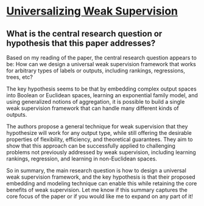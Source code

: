 # [Universalizing Weak Supervision](https://arxiv.org/abs/2112.03865v2)

## What is the central research question or hypothesis that this paper addresses?

 Based on my reading of the paper, the central research question appears to be: How can we design a universal weak supervision framework that works for arbitrary types of labels or outputs, including rankings, regressions, trees, etc?

The key hypothesis seems to be that by embedding complex output spaces into Boolean or Euclidean spaces, learning an exponential family model, and using generalized notions of aggregation, it is possible to build a single weak supervision framework that can handle many different kinds of outputs. 

The authors propose a general technique for weak supervision that they hypothesize will work for any output type, while still offering the desirable properties of flexibility, efficiency, and theoretical guarantees. They aim to show that this approach can be successfully applied to challenging problems not previously addressed by weak supervision, including learning rankings, regression, and learning in non-Euclidean spaces.

So in summary, the main research question is how to design a universal weak supervision framework, and the key hypothesis is that their proposed embedding and modeling technique can enable this while retaining the core benefits of weak supervision. Let me know if this summary captures the core focus of the paper or if you would like me to expand on any part of it!
